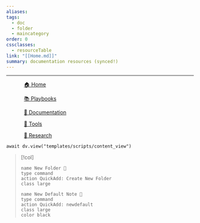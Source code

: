 ```yaml
---
aliases: 
tags:
  - doc
  - folder
  - maincategory
order: 0
cssclasses:
  - resourceTable
link: "[[Home.md]]"
summary: documentation resources (synced!)
---
```

***
<div><ul class="navheader"> <ul><a href="Home.md" class="internal-link">🏠 Home</a></ul><ul><a href="Playbooks/Playbooks.md" class="internal-link">📚 Playbooks</a></ul><ul><a href="Documentation/Documentation.md" class="internal-link">📝 Documentation</a></ul><ul><a href="Tools/Tools.md" class="internal-link">🔧 Tools</a></ul><ul><a href="Research/Research.md" class="internal-link">🔬 Research</a></ul></ul></div>

```dataviewjs
await dv.view("templates/scripts/content_view")
```

> [!col] 
>```button
> name New Folder 📁
>type command
>action QuickAdd: Create New Folder
>class large
>```
> 
>```button
>name New Default Note 📝
>type command
>action QuickAdd: newdefault
>class large
>color black
>```
